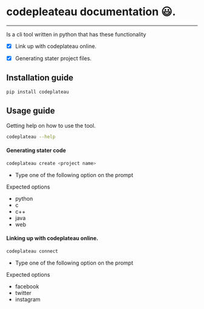 # codepleateau documentation 😃.
______________________________________________________________
Is a cli tool written in python that has these functionality


- [x] Link up with codeplateau online.
- [x] Generating stater project files.


## Installation guide




```bash
pip install codeplateau
```

## Usage guide

Getting help on how to use the tool.

```bash
codeplateau --help
```

<!-- #### Cracking suprise egg
Get different message each time you crack an egg.

```bash
codeplateau crack
``` -->
#### Generating stater code 
```bash
codeplateau create <project name>
```
* Type one of the following option on the prompt

Expected options
* python
* c
* c++
* java
* web
#### Linking up with codeplateau online.
```bash
codeplateau connect
```
* Type one of the following option on the prompt

Expected options
* facebook
* twitter
* instagram